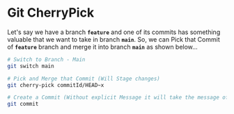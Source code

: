 # Git CherryPick

Let's say we have a branch **`feature`** and one of its commits has something valuable that we want to take in branch **`main`**. So, we can Pick that Commit of **`feature`** branch and merge it into branch **`main`** as shown below...

```bash
# Switch to Branch - Main
git switch main

# Pick and Merge that Commit (Will Stage changes)
git cherry-pick commitId/HEAD~x

# Create a Commit (Without explicit Message it will take the message of Picked Commit)
git commit
```
